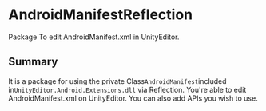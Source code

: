 # AndroidManifestReflection
Package To edit AndroidManifest.xml in UnityEditor.

## Summary

It is a package for using the private Class`AndroidManifest`included in`UnityEditor.Android.Extensions.dll` via Reflection.
You're able to edit AndroidManifest.xml on UnityEditor.
You can also add APIs you wish to use.
